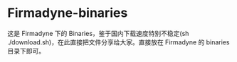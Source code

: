 # Firmadyne-binaries
这是 Firmadyne 下的 Binaries，鉴于国内下载速度特别不稳定(sh ./download.sh)，在此直接把文件分享给大家。直接放在 Firmadyne 的 binaries 目录下即可。
